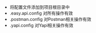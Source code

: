  - 将配置文件添加到项目根目录中
 - .easy.api.config 对所有操作有效
 - .postman.config 对Postman相关操作有效
 - .yapi.config 对Yapi相关操作有效